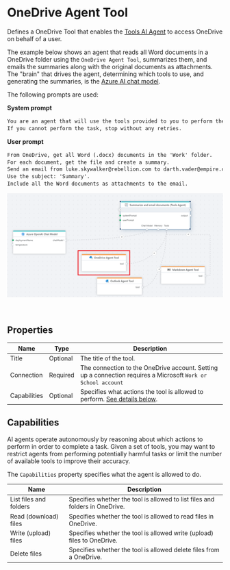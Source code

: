 # OneDrive Agent Tool

Defines a OneDrive Tool that enables the [Tools AI Agent](../agents/tools-ai-agent.md) to access OneDrive on behalf of a user.

The example below shows an agent that reads all Word documents in a OneDrive folder using the `OneDrive Agent Tool`, summarizes them, and emails the summaries along with the original documents as attachments. The "brain" that drives the agent, determining which tools to use, and generating the summaries, is the [Azure AI chat model](../azure-ai/agent-chat-model.md).

The following prompts are used:  

**System prompt**  
```txt
You are an agent that will use the tools provided to you to perform the tasks requested by the user.  
If you cannot perform the task, stop without any retries.
```

**User prompt**  
```txt
From OneDrive, get all Word (.docx) documents in the 'Work' folder.
For each document, get the file and create a summary.
Send an email from luke.skywalker@rebellion.com to darth.vader@empire.com that contains all the summaries.  
Use the subject: 'Summary'.
Include all the Word documents as attachments to the email.
```

![img](/images/flow/onedrive-agent-tool.png)

<br/>

## Properties

| Name             | Type      |Description                                             |
|------------------|-----------|--------------------------------------------------------|
| Title            | Optional  | The title of the tool.                                 |
| Connection       | Required  | The connection to the OneDrive account. Setting up a connection requires a Microsoft `Work or School account`    |
| Capabilities     | Optional | Specifies what actions the tool is allowed to perform. [See details below](#capabilities). |


## Capabilities

AI agents operate autonomously by reasoning about which actions to perform in order to complete a task. Given a set of tools, you may want to restrict agents from performing potentially harmful tasks or limit the number of available tools to improve their accuracy.  

The `Capabilities` property specifies what the agent is allowed to do.

| Name                    | Description                              |
|-------------------------|------------------------------------------|
| List files and folders  | Specifies whether the tool is allowed to list files and folders in OneDrive. |
| Read (download) files   | Specifies whether the tool is allowed to read files in OneDrive. |
| Write (upload) files    | Specifies whether the tool is allowed write (upload) files to OneDrive. |
| Delete files            | Specifies whether the tool is allowed delete files from a OneDrive. |
